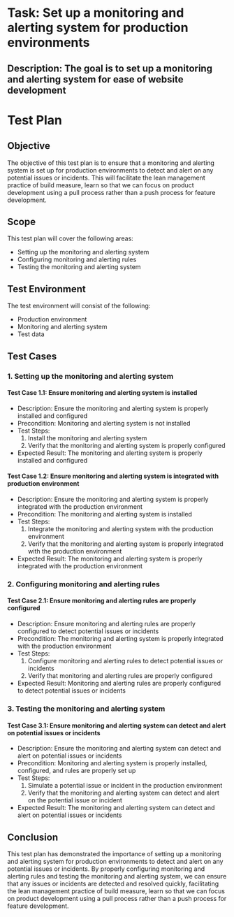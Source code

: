# Task: Set up a monitoring and alerting system for production environments
## Description: The goal is to set up a monitoring and alerting system for ease of website development
# Test Plan

## Objective
The objective of this test plan is to ensure that a monitoring and alerting system is set up for production environments to detect and alert on any potential issues or incidents. This will facilitate the lean management practice of build measure, learn so that we can focus on product development using a pull process rather than a push process for feature development.

## Scope
This test plan will cover the following areas:
- Setting up the monitoring and alerting system
- Configuring monitoring and alerting rules
- Testing the monitoring and alerting system

## Test Environment
The test environment will consist of the following:
- Production environment
- Monitoring and alerting system
- Test data

## Test Cases
### 1. Setting up the monitoring and alerting system
#### Test Case 1.1: Ensure monitoring and alerting system is installed
- Description: Ensure the monitoring and alerting system is properly installed and configured
- Precondition: Monitoring and alerting system is not installed
- Test Steps:
    1. Install the monitoring and alerting system
    2. Verify that the monitoring and alerting system is properly configured
- Expected Result: The monitoring and alerting system is properly installed and configured

#### Test Case 1.2: Ensure monitoring and alerting system is integrated with production environment
- Description: Ensure the monitoring and alerting system is properly integrated with the production environment
- Precondition: The monitoring and alerting system is installed
- Test Steps:
    1. Integrate the monitoring and alerting system with the production environment
    2. Verify that the monitoring and alerting system is properly integrated with the production environment
- Expected Result: The monitoring and alerting system is properly integrated with the production environment

### 2. Configuring monitoring and alerting rules
#### Test Case 2.1: Ensure monitoring and alerting rules are properly configured
- Description: Ensure monitoring and alerting rules are properly configured to detect potential issues or incidents
- Precondition: The monitoring and alerting system is properly integrated with the production environment
- Test Steps:
    1. Configure monitoring and alerting rules to detect potential issues or incidents
    2. Verify that monitoring and alerting rules are properly configured
- Expected Result: Monitoring and alerting rules are properly configured to detect potential issues or incidents

### 3. Testing the monitoring and alerting system
#### Test Case 3.1: Ensure monitoring and alerting system can detect and alert on potential issues or incidents
- Description: Ensure the monitoring and alerting system can detect and alert on potential issues or incidents
- Precondition: Monitoring and alerting system is properly installed, configured, and rules are properly set up
- Test Steps:
    1. Simulate a potential issue or incident in the production environment
    2. Verify that the monitoring and alerting system can detect and alert on the potential issue or incident
- Expected Result: The monitoring and alerting system can detect and alert on potential issues or incidents

## Conclusion
This test plan has demonstrated the importance of setting up a monitoring and alerting system for production environments to detect and alert on any potential issues or incidents. By properly configuring monitoring and alerting rules and testing the monitoring and alerting system, we can ensure that any issues or incidents are detected and resolved quickly, facilitating the lean management practice of build measure, learn so that we can focus on product development using a pull process rather than a push process for feature development.